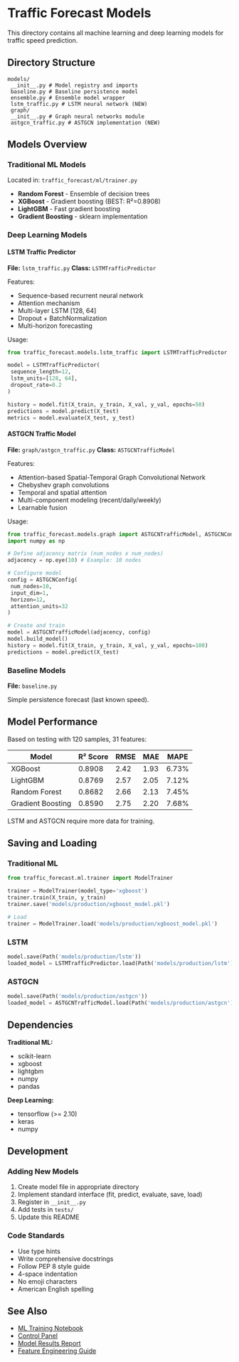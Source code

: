 # Traffic Forecast Models

This directory contains all machine learning and deep learning models for traffic speed prediction.

## Directory Structure

```
models/
 __init__.py # Model registry and imports
 baseline.py # Baseline persistence model
 ensemble.py # Ensemble model wrapper
 lstm_traffic.py # LSTM neural network (NEW)
 graph/
 __init__.py # Graph neural networks module
 astgcn_traffic.py # ASTGCN implementation (NEW)
```

## Models Overview

### Traditional ML Models

Located in: `traffic_forecast/ml/trainer.py`

- **Random Forest** - Ensemble of decision trees
- **XGBoost** - Gradient boosting (BEST: R²=0.8908)
- **LightGBM** - Fast gradient boosting
- **Gradient Boosting** - sklearn implementation

### Deep Learning Models

#### LSTM Traffic Predictor

**File:** `lstm_traffic.py` 
**Class:** `LSTMTrafficPredictor`

Features:

- Sequence-based recurrent neural network
- Attention mechanism
- Multi-layer LSTM [128, 64]
- Dropout + BatchNormalization
- Multi-horizon forecasting

Usage:

```python
from traffic_forecast.models.lstm_traffic import LSTMTrafficPredictor

model = LSTMTrafficPredictor(
 sequence_length=12,
 lstm_units=[128, 64],
 dropout_rate=0.2
)

history = model.fit(X_train, y_train, X_val, y_val, epochs=50)
predictions = model.predict(X_test)
metrics = model.evaluate(X_test, y_test)
```

#### ASTGCN Traffic Model

**File:** `graph/astgcn_traffic.py` 
**Class:** `ASTGCNTrafficModel`

Features:

- Attention-based Spatial-Temporal Graph Convolutional Network
- Chebyshev graph convolutions
- Temporal and spatial attention
- Multi-component modeling (recent/daily/weekly)
- Learnable fusion

Usage:

```python
from traffic_forecast.models.graph import ASTGCNTrafficModel, ASTGCNConfig
import numpy as np

# Define adjacency matrix (num_nodes x num_nodes)
adjacency = np.eye(10) # Example: 10 nodes

# Configure model
config = ASTGCNConfig(
 num_nodes=10,
 input_dim=1,
 horizon=12,
 attention_units=32
)

# Create and train
model = ASTGCNTrafficModel(adjacency, config)
model.build_model()
history = model.fit(X_train, y_train, X_val, y_val, epochs=100)
predictions = model.predict(X_test)
```

### Baseline Models

**File:** `baseline.py`

Simple persistence forecast (last known speed).

## Model Performance

Based on testing with 120 samples, 31 features:

| Model | R² Score | RMSE | MAE | MAPE |
| ----------------- | -------- | ---- | ---- | ----- |
| XGBoost | 0.8908 | 2.42 | 1.93 | 6.73% |
| LightGBM | 0.8769 | 2.57 | 2.05 | 7.12% |
| Random Forest | 0.8682 | 2.66 | 2.13 | 7.45% |
| Gradient Boosting | 0.8590 | 2.75 | 2.20 | 7.68% |

LSTM and ASTGCN require more data for training.

## Saving and Loading

### Traditional ML

```python
from traffic_forecast.ml.trainer import ModelTrainer

trainer = ModelTrainer(model_type='xgboost')
trainer.train(X_train, y_train)
trainer.save('models/production/xgboost_model.pkl')

# Load
trainer = ModelTrainer.load('models/production/xgboost_model.pkl')
```

### LSTM

```python
model.save(Path('models/production/lstm'))
loaded_model = LSTMTrafficPredictor.load(Path('models/production/lstm'))
```

### ASTGCN

```python
model.save(Path('models/production/astgcn'))
loaded_model = ASTGCNTrafficModel.load(Path('models/production/astgcn'))
```

## Dependencies

**Traditional ML:**

- scikit-learn
- xgboost
- lightgbm
- numpy
- pandas

**Deep Learning:**

- tensorflow (>= 2.10)
- keras
- numpy

## Development

### Adding New Models

1. Create model file in appropriate directory
2. Implement standard interface (fit, predict, evaluate, save, load)
3. Register in `__init__.py`
4. Add tests in `tests/`
5. Update this README

### Code Standards

- Use type hints
- Write comprehensive docstrings
- Follow PEP 8 style guide
- 4-space indentation
- No emoji characters
- American English spelling

## See Also

- [ML Training Notebook](../../notebooks/ML_TRAINING.ipynb)
- [Control Panel](../../notebooks/CONTROL_PANEL.ipynb)
- [Model Results Report](../../doc/reports/MODEL_RESULTS.md)
- [Feature Engineering Guide](../../doc/reference/FEATURE_ENGINEERING_GUIDE.md)
